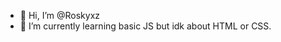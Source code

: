 - 👋 Hi, I’m @Roskyxz
- 👀 I’m currently learning basic JS but idk about HTML or CSS.
<!---
Roskyx/Roskyx is a ✨ special ✨ repository because its `README.md` (this file) appears on your GitHub profile.
You can click the Preview link to take a look at your changes.
--->
